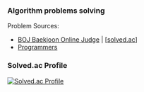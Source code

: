### Algorithm problems solving

Problem Sources:  
- [BOJ Baekjoon Online Judge](https://www.acmicpc.net/) | [[solved.ac](https://solved.ac/profile/suminig)]
- [Programmers](https://programmers.co.kr/)

### Solved.ac Profile
[![Solved.ac Profile](http://mazassumnida.wtf/api/v2/generate_badge?boj=suminig)](https://solved.ac/suminig)




